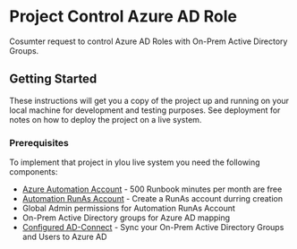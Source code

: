 # Project Control Azure AD Role
Cosumter request to control Azure AD Roles with On-Prem Active Directory Groups.

## Getting Started
These instructions will get you a copy of the project up and running on your local machine for development and testing purposes. See deployment for notes on how to deploy the project on a live system.

### Prerequisites
To implement that project in ylou live system you need the following components:

* [Azure Automation Account](https://azure.microsoft.com/de-de/services/automation/) - 500 Runbook minutes per month are free
* [Automation RunAs Account](https://docs.microsoft.com/en-us/azure/automation/manage-runas-account) - Create a RunAs account durring creation
* Global Admin permissions for Automation RunAs Account
* On-Prem Active Directory groups for Azure AD mapping
* [Configured AD-Connect](https://docs.microsoft.com/en-us/azure/active-directory/hybrid/how-to-connect-install-roadmap) - Sync your On-Prem Active Directory Groups and Users to Azure AD